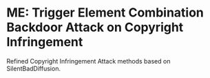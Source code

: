 # ME: Trigger Element Combination Backdoor Attack on Copyright Infringement
Refined Copyright Infringement Attack methods based on SilentBadDiffusion.
